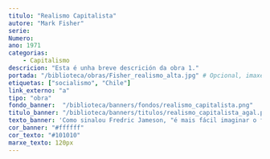 ```yaml
---
titulo: "Realismo Capitalista"
autore: "Mark Fisher"
serie:
Numero:
ano: 1971
categorias:
    - Capitalismo
descricion: "Esta é unha breve descrición da obra 1."
portada: "/biblioteca/obras/Fisher_realismo_alta.jpg" # Opcional, imaxe da portada
etiquetas: ["socialismo", "Chile"]
link_externo: "a"
tipo: "obra"
fondo_banner:  "/biblioteca/banners/fondos/realismo_capitalista.png"
titulo_banner: "/biblioteca/banners/titulos/realismo_capitalista_agal.png"
texto_banner: 'Como sinalou Fredric Jameson, "é mais fácil imaginar o fim do mundo que o fim do capitalismo". Mark Fisher explora este "realismo capitalista" como um marco ideológico que nom só domina a economia, senom que coloniza a cultura, a política e a subjetividade, limitando a capacidade de imaginar alternativas.'
cor_banner: "#ffffff"
cor_texto: "#101010"
marxe_texto: 120px
---
```

